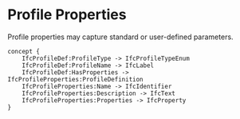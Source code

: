 Profile Properties
==================

Profile properties may capture standard or user-defined parameters.

```
concept {
    IfcProfileDef:ProfileType -> IfcProfileTypeEnum
    IfcProfileDef:ProfileName -> IfcLabel
    IfcProfileDef:HasProperties -> IfcProfileProperties:ProfileDefinition
    IfcProfileProperties:Name -> IfcIdentifier
    IfcProfileProperties:Description -> IfcText
    IfcProfileProperties:Properties -> IfcProperty
}
```
